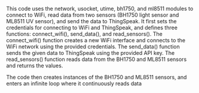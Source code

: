 This code uses the network, usocket, utime, bh1750, and ml8511 modules to connect to WiFi, read data from two sensors (BH1750 light sensor and ML8511 UV sensor), and send the data to ThingSpeak. It first sets the credentials for connecting to WiFi and ThingSpeak, and defines three functions: connect_wifi(), send_data(), and read_sensors(). The connect_wifi() function creates a new WiFi interface and connects to the WiFi network using the provided credentials. The send_data() function sends the given data to ThingSpeak using the provided API key. The read_sensors() function reads data from the BH1750 and ML8511 sensors and returns the values.

The code then creates instances of the BH1750 and ML8511 sensors, and enters an infinite loop where it continuously reads data

